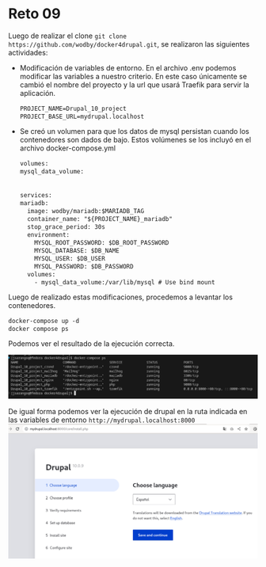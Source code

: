 # Reto 09
Luego de realizar el clone ```git clone https://github.com/wodby/docker4drupal.git```, se realizaron las siguientes actividades:
- Modificación de variables de entorno. En el archivo .env podemos modificar las variables a nuestro criterio. En este caso únicamente se cambió el nombre del proyecto y la url que usará Traefik para servir la aplicación.
    ```
    PROJECT_NAME=Drupal_10_project
    PROJECT_BASE_URL=mydrupal.localhost
    ```
- Se creó un volumen para que los datos de mysql persistan cuando los contenedores son dados de bajo. Estos volúmenes se los incluyó en el archivo docker-compose.yml 
  ```
  volumes:  
  mysql_data_volume:


  services:
  mariadb:
    image: wodby/mariadb:$MARIADB_TAG
    container_name: "${PROJECT_NAME}_mariadb"
    stop_grace_period: 30s
    environment:
      MYSQL_ROOT_PASSWORD: $DB_ROOT_PASSWORD
      MYSQL_DATABASE: $DB_NAME
      MYSQL_USER: $DB_USER
      MYSQL_PASSWORD: $DB_PASSWORD
    volumes:
      - mysql_data_volume:/var/lib/mysql # Use bind mount
  ```

Luego de realizado estas modificaciones, procedemos a levantar los contenedores.

```
docker-compose up -d
docker compose ps
```
Podemos ver el resultado de la ejecución correcta.

![docker ps](images/docker_compose_ps.png)

De igual forma podemos ver la ejecución de drupal en la ruta indicada en las variables de entorno ```http://mydrupal.localhost:8000```
![ejecución navegadir](images/run_navegador.png)